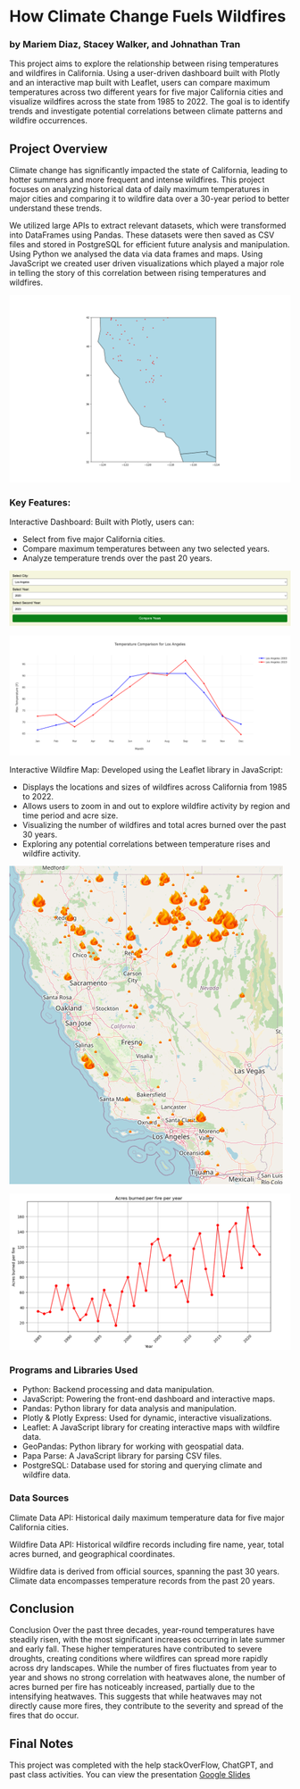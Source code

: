 # How Climate Change Fuels Wildfires
### by Mariem Diaz, Stacey Walker, and Johnathan Tran

This project aims to explore the relationship between rising temperatures and wildfires in California. Using a user-driven dashboard built with Plotly and an interactive map built with Leaflet, users can compare maximum temperatures across two different years for five major California cities and visualize wildfires across the state from 1985 to 2022. The goal is to identify trends and investigate potential correlations between climate patterns and wildfire occurrences.

## Project Overview
Climate change has significantly impacted the state of California, leading to hotter summers and more frequent and intense wildfires. This project focuses on analyzing historical data of daily maximum temperatures in major cities and comparing it to wildfire data over a 30-year period to better understand these trends.

We utilized large APIs to extract relevant datasets, which were transformed into DataFrames using Pandas. These datasets were then saved as CSV files and stored in PostgreSQL for efficient future analysis and manipulation. Using Python we analysed the data via data frames and maps. Using JavaScript we created user driven visualizations which played a major role in telling the story of this correlation between rising temperatures and wildfires. 

![California Wildfires](https://github.com/KoBlades/Team-9-Heatwaves/blob/main/Project_3_MD/Wildfires/Images/california_fires.png)


### Key Features:

Interactive Dashboard: Built with Plotly, users can:

- Select from five major California cities.
- Compare maximum temperatures between any two selected years.
- Analyze temperature trends over the past 20 years.

![Dashboard](https://github.com/KoBlades/Team-9-Heatwaves/blob/main/Project_3_MD/Wildfires/Images/temperature_dashboard.png)

![Comparing Temperatures](https://github.com/KoBlades/Team-9-Heatwaves/blob/main/Project_3_MD/Wildfires/Images/newplot.png)

Interactive Wildfire Map: Developed using the Leaflet library in JavaScript:

- Displays the locations and sizes of wildfires across California from 1985 to 2022.
- Allows users to zoom in and out to explore wildfire activity by region and time period and acre size.
- Visualizing the number of wildfires and total acres burned over the past 30 years.
- Exploring any potential correlations between temperature rises and wildfire activity.

![User Driven Visualization](https://github.com/KoBlades/Team-9-Heatwaves/blob/main/Project_3_MD/Wildfires/Images/image.png)

![Wildfire Acres](https://github.com/KoBlades/Team-9-Heatwaves/blob/main/Project_3_MD/Wildfires/Images/acres_fires.png)
### Programs and Libraries Used
- Python: Backend processing and data manipulation.
- JavaScript: Powering the front-end dashboard and interactive maps.
- Pandas: Python library for data analysis and manipulation.
- Plotly & Plotly Express: Used for dynamic, interactive visualizations.
- Leaflet: A JavaScript library for creating interactive maps with wildfire data.
- GeoPandas: Python library for working with geospatial data.
- Papa Parse: A JavaScript library for parsing CSV files.
- PostgreSQL: Database used for storing and querying climate and wildfire data.

### Data Sources
Climate Data API: Historical daily maximum temperature data for five major California cities.

Wildfire Data API: Historical wildfire records including fire name, year, total acres burned, and geographical coordinates.

Wildfire data is derived from official sources, spanning the past 30 years.
Climate data encompasses temperature records from the past 20 years.

## Conclusion 
Conclusion
Over the past three decades, year-round temperatures have steadily risen, with the most significant increases occurring in late summer and early fall. These higher temperatures have contributed to severe droughts, creating conditions where wildfires can spread more rapidly across dry landscapes. While the number of fires fluctuates from year to year and shows no strong correlation with heatwaves alone, the number of acres burned per fire has noticeably increased, partially due to the intensifying heatwaves. This suggests that while heatwaves may not directly cause more fires, they contribute to the severity and spread of the fires that do occur.

## Final Notes

This project was completed with the help stackOverFlow, ChatGPT, and past class activities. 
You can view the presentation [Google Slides](https://docs.google.com/presentation/d/1nUe0JtWUv8RW2lQ-kVaNUPQ6VA8ewDgQfYOqchsrsbc/edit?usp=sharing)

